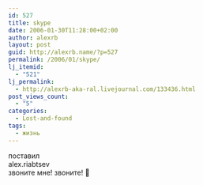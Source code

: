 ```yaml
---
id: 527
title: skype
date: 2006-01-30T11:28:00+02:00
author: alexrb
layout: post
guid: http://alexrb.name/?p=527
permalink: /2006/01/skype/
lj_itemid:
  - "521"
lj_permalink:
  - http://alexrb-aka-ral.livejournal.com/133436.html
post_views_count:
  - "5"
categories:
  - Lost-and-found
tags:
  - жизнь
---
```

поставил  
alex.riabtsev  
звоните мне! звоните! 🙂